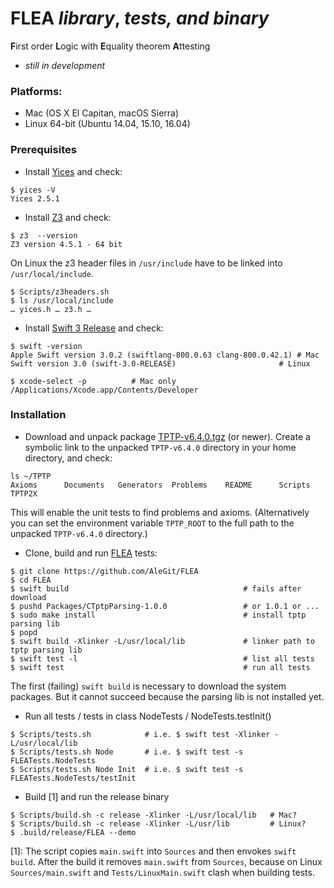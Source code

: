 # FLEA *library*, *tests, and binary*
**F**irst order **L**ogic with **E**quality theorem **A**ttesting

- *still in development*

### Platforms:
- Mac (OS X El Capitan, macOS Sierra)
- Linux 64-bit (Ubuntu 14.04, 15.10, 16.04)

### Prerequisites

- Install [Yices](http://yices.csl.sri.com) and check:
```
$ yices -V
Yices 2.5.1
```

- Install [Z3](https://github.com/Z3Prover/z3) and check:
```
$ z3  --version
Z3 version 4.5.1 - 64 bit
```
On Linux the z3 header files in `/usr/include` have to be linked into `/usr/local/include`.

```
$ Scripts/z3headers.sh
$ ls /usr/local/include
… yices.h … z3.h …
```




- Install [Swift 3 Release](https://swift.org/download/) and check:
```
$ swift -version
Apple Swift version 3.0.2 (swiftlang-800.0.63 clang-800.0.42.1) # Mac
Swift version 3.0 (swift-3.0-RELEASE)                       # Linux

$ xcode-select -p          # Mac only
/Applications/Xcode.app/Contents/Developer
```

### Installation

- Download and unpack package [TPTP-v6.4.0.tgz](http://www.cs.miami.edu/~tptp/) (or newer).
Create a symbolic link to the unpacked `TPTP-v6.4.0` directory
in your home directory, and check:
```
ls ~/TPTP
Axioms		Documents	Generators	Problems	README		Scripts		TPTP2X
```
This will enable the unit tests to find problems and axioms.
(Alternatively you can set the environment variable `TPTP_ROOT`
to the full path to the unpacked `TPTP-v6.4.0` directory.)
- Clone, build and run [FLEA](https://github.com/AleGit/FLEA) tests:
```
$ git clone https://github.com/AleGit/FLEA
$ cd FLEA
$ swift build                                       # fails after download
$ pushd Packages/CTptpParsing-1.0.0                 # or 1.0.1 or ...
$ sudo make install                                 # install tptp parsing lib
$ popd
$ swift build -Xlinker -L/usr/local/lib             # linker path to tptp parsing lib
$ swift test -l                                     # list all tests
$ swift test                                        # run all tests
```
The first (failing) `swift build` is necessary to download the system packages.
But it cannot succeed because the parsing lib is not installed yet.

- Run all tests / tests in class NodeTests / NodeTests.testInit()
```
$ Scripts/tests.sh            # i.e. $ swift test -Xlinker -L/usr/local/lib
$ Scripts/tests.sh Node       # i.e. $ swift test -s FLEATests.NodeTests
$ Scripts/tests.sh Node Init  # i.e. $ swift test -s FLEATests.NodeTests/testInit
```

- Build [1] and run the release binary
```
$ Scripts/build.sh -c release -Xlinker -L/usr/local/lib   # Mac?
$ Scripts/build.sh -c release -Xlinker -L/usr/lib         # Linux?
$ .build/release/FLEA --demo
```

[1]: The script copies `main.swift` into `Sources` and then envokes `swift build`.
After the build it removes `main.swift` from `Sources`, because
on Linux `Sources/main.swift` and `Tests/LinuxMain.swift` clash when building tests.
